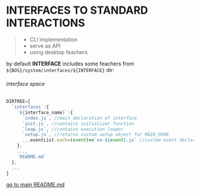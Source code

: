 # INTERFACES TO STANDARD INTERACTIONS
> - CLI implementation
> - serve as API
> - using desktop feachers



by default __INTERFACE__ includes some feachers from `${BOS}/system/interfaces/${INTERFACE}` dir:
###### interface space
```js
DIRTREE={
  `interfaces`:{
    `${interface_name}`:{
      `index.js`, //main declaration of interface
      `init.js`, //contains initializer function
      `loop.js`, //contains execution looper
      `setup.js`, //returns custom setup object for MAIN_HOOK
      ...eventList.each=(event)=>`on-${event}.js` //custom event declaration
    },
    ...,
    `README.md`
  },
  ...
}

```

[go to main README.md](../../README.md)
